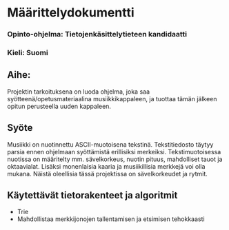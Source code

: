 # Määrittelydokumentti
### Opinto-ohjelma: Tietojenkäsittelytieteen kandidaatti
### Kieli: Suomi
## Aihe:
Projektin tarkoituksena on luoda ohjelma, joka saa syötteenä/opetusmateriaalina musiikkikappaleen, ja tuottaa tämän jälkeen opitun perusteella uuden kappaleen. 
## Syöte
Musiikki on nuotinnettu ASCII-muotoisena tekstinä. Tekstitiedosto täytyy parsia ennen ohjelmaan syöttämistä erillisiksi merkeiksi. 
Tekstimuotoisessa nuotissa on määritelty mm. sävelkorkeus, nuotin pituus, mahdolliset tauot ja oktaavialat. Lisäksi monenlaisia kaaria ja musiikillisia merkkejä voi olla mukana. Näistä oleellisia tässä projektissa on sävelkorkeudet ja rytmit. 

## Käytettävät tietorakenteet ja algoritmit
* Trie 
 * Mahdollistaa merkkijonojen tallentamisen ja etsimisen tehokkaasti
